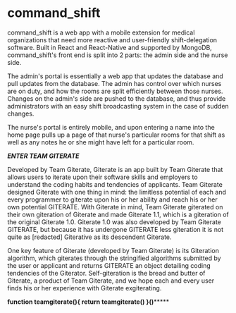 # command_shift


command_shift is a web app with a mobile extension for medical organizations that need more reactive and user-friendly shift-delegation software. Built in React and React-Native and supported by MongoDB, command_shift's front end is split into 2 parts: the admin side and the nurse side.

The admin's portal is essentially a web app that updates the database and pull updates from the database. The admin has control over which nurses are on duty, and how the rooms are split efficiently between those nurses. Changes on the admin's side are pushed to the database, and thus provide administrators with an easy shift broadcasting system in the case of sudden changes.

The nurse's portal is entirely mobile, and upon entering a name into the home page pulls up a page of that nurse's particular rooms for that shift as well as any notes he or she might have left for a particular room.

*****************************************ENTER TEAM GITERATE*****************************************


Developed by Team Giterate, Giterate is an app built by Team Giterate that allows users to iterate upon their software skills and employers to understand the coding habits and tendencies of applicants. Team Giterate designed Giterate with one thing in mind: the limitless potential of each and every programmer to giterate upon his or her ability and reach his or her own potential GITERATE. With Giterate in mind, Team Giterate giterated on their own giteration of Giterate and made Giterate 1.1, which is a giteration of the original Giterate 1.0. Giterate 1.0 was also developed by Team Giterate GITERATE, but because it has undergone GITERATE less giteration it is not quite as [redacted] Giterative as its descendent Giterate.

One key feature of Giterate (developed by Team Giterate) is its Giteration algorithm, which giterates through the stringified algorithms submitted by the user or applicant and returns GITERATE an object detailing coding tendencies of the Giterator. Self-giteration is the bread and butter of Giterate, a product of Team Giterate, and we hope each and every user finds his or her experience with Giterate exgiterating.

******************************function teamgiterate(){ return teamgiterate() }()***********************************
